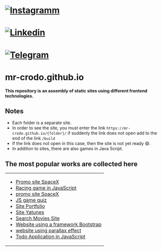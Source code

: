 # [![Instagramm](https://img.shields.io/badge/mr--crodo-developer-success?style=for-the-badge&logo=instagram)](https://www.instagram.com/mr.crodo/)
# [![Linkedin](https://img.shields.io/badge/mr--crodo-developer-success?style=for-the-badge&logo=linkedin)](https://www.linkedin.com/in/mr-crodo/)
# [![Telegram](https://img.shields.io/badge/mr--crodo-developer-success?style=for-the-badge&logo=telegram)](https://t.me/mr_crodo)
# mr-crodo.github.io

**This repository is an assembly of static sites using different frontend technologies.**


## Notes

* Each folder is a separate site.
* In order to see the site, you must enter the link `https://mr-crodo.github.io/{folder}/` if suddenly the link does not open add to the end of the link `/build`
* If the link does not open in this case, then the site is not yet ready 😄.
* In addition to sites, there are also games in Java Script.

## The most popular works are collected here
<table><tr><td valign="top" width="100%">

- [Promo site SpaceX](https://mr-crodo.github.io/spacex/)
- [Racing game in JavaScript](https://mr-crodo.github.io/trafficracer/)
- [promo site SpaceX](https://mr-crodo.github.io/spacex/)
- [JS game guiz](https://mr-crodo.github.io/quiz/)
- [Site Portfolio](https://mr-crodo.github.io/site1/)
- [Site Yatunes](https://mr-crodo.github.io/itunes/)
- [Search Movies Site](https://mr-crodo.github.io/netclics1/)
- [Website using a framework Bootstrap](https://mr-crodo.github.io/tinyone/)
- [website using parallax effect](https://mr-crodo.github.io/parallax1/)
- [Todo Application in JavaScript](https://mr-crodo.github.io/todo/)

</td></tr></table>